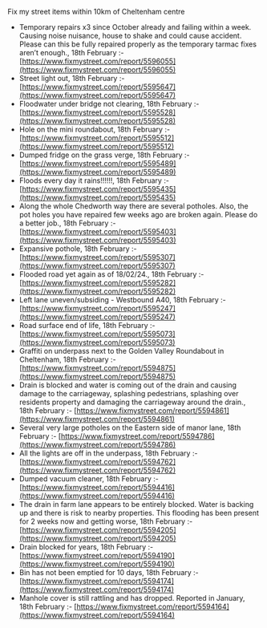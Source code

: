 Fix my street items within 10km of Cheltenham centre

<!-- fix_marker starts -->

- Temporary repairs x3 since October already and failing within a week. Causing noise nuisance, house to shake and could cause accident. Please can this be fully repaired properly as the temporary tarmac fixes aren’t enough., 18th February :- [https://www.fixmystreet.com/report/5596055](https://www.fixmystreet.com/report/5596055)
- Street light out, 18th February :- [https://www.fixmystreet.com/report/5595647](https://www.fixmystreet.com/report/5595647)
- Floodwater under bridge not clearing, 18th February :- [https://www.fixmystreet.com/report/5595528](https://www.fixmystreet.com/report/5595528)
- Hole on the mini roundabout, 18th February :- [https://www.fixmystreet.com/report/5595512](https://www.fixmystreet.com/report/5595512)
- Dumped fridge on the grass verge, 18th February :- [https://www.fixmystreet.com/report/5595489](https://www.fixmystreet.com/report/5595489)
- Floods every day it rains!!!!!!, 18th February :- [https://www.fixmystreet.com/report/5595435](https://www.fixmystreet.com/report/5595435)
- Along the whole Chedworth way there are several potholes. Also, the pot holes you have repaired few weeks ago are broken again. Please do a better job., 18th February :- [https://www.fixmystreet.com/report/5595403](https://www.fixmystreet.com/report/5595403)
- Expansive pothole, 18th February :- [https://www.fixmystreet.com/report/5595307](https://www.fixmystreet.com/report/5595307)
- Flooded road yet again as of 18/02/24., 18th February :- [https://www.fixmystreet.com/report/5595282](https://www.fixmystreet.com/report/5595282)
- Left lane uneven/subsiding - Westbound A40, 18th February :- [https://www.fixmystreet.com/report/5595247](https://www.fixmystreet.com/report/5595247)
- Road surface end of life, 18th February :- [https://www.fixmystreet.com/report/5595073](https://www.fixmystreet.com/report/5595073)
- Graffiti on underpass next to the Golden Valley Roundabout in Cheltenham, 18th February :- [https://www.fixmystreet.com/report/5594875](https://www.fixmystreet.com/report/5594875)
- Drain is blocked and water is coming out of the drain and causing damage to the carriageway, splashing pedestrians, splashing over residents property and damaging the carriageway around the drain., 18th February :- [https://www.fixmystreet.com/report/5594861](https://www.fixmystreet.com/report/5594861)
- Several very large potholes on the Eastern side of manor lane, 18th February :- [https://www.fixmystreet.com/report/5594786](https://www.fixmystreet.com/report/5594786)
- All the lights are off in the underpass, 18th February :- [https://www.fixmystreet.com/report/5594762](https://www.fixmystreet.com/report/5594762)
- Dumped vacuum cleaner, 18th February :- [https://www.fixmystreet.com/report/5594416](https://www.fixmystreet.com/report/5594416)
- The drain in farm lane appears to be entirely blocked. Water is backing up and there is risk to nearby properties. This flooding has been present for 2 weeks now and getting worse, 18th February :- [https://www.fixmystreet.com/report/5594205](https://www.fixmystreet.com/report/5594205)
- Drain blocked for years, 18th February :- [https://www.fixmystreet.com/report/5594190](https://www.fixmystreet.com/report/5594190)
- Bin has not been emptied for 10 days, 18th February :- [https://www.fixmystreet.com/report/5594174](https://www.fixmystreet.com/report/5594174)
- Manhole cover is still rattling and has dropped. Reported in January, 18th February :- [https://www.fixmystreet.com/report/5594164](https://www.fixmystreet.com/report/5594164)

<!-- fix_marker ends -->